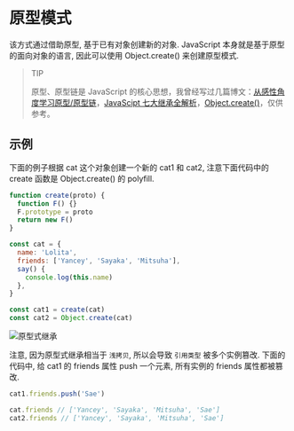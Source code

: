 # 原型模式

该方式通过借助原型, 基于已有对象创建新的对象. JavaScript 本身就是基于原型的面向对象的语言, 因此可以使用 Object.create() 来创建原型模式.

> TIP
>
> 原型、原型链是 JavaScript 的核心思想，我曾经写过几篇博文：[从感性角度学习原型/原型链](https://www.yanceyleo.com/p/5cac4d89d397224556c48941)，[JavaScipt 七大继承全解析](https://www.yanceyleo.com/p/5caeef65d868ff4b49e2d61e)，[Object.create()](https://js.yanceyleo.com/ES/Object/create/)，仅供参考。

## 示例

下面的例子根据 cat 这个对象创建一个新的 cat1 和 cat2, 注意下面代码中的 create 函数是 Object.create() 的 polyfill.

```js
function create(proto) {
  function F() {}
  F.prototype = proto
  return new F()
}

const cat = {
  name: 'Lolita',
  friends: ['Yancey', 'Sayaka', 'Mitsuha'],
  say() {
    console.log(this.name)
  },
}

const cat1 = create(cat)
const cat2 = Object.create(cat)
```

![原型式继承](https://yancey-assets.oss-cn-beijing.aliyuncs.com/nani.jpg)

注意, 因为原型式继承相当于 `浅拷贝`, 所以会导致 `引用类型` 被多个实例篡改. 下面的代码中, 给 cat1 的 friends 属性 push 一个元素, 所有实例的 friends 属性都被篡改.

```js
cat1.friends.push('Sae')

cat.friends // ['Yancey', 'Sayaka', 'Mitsuha', 'Sae']
cat2.friends // ['Yancey', 'Sayaka', 'Mitsuha', 'Sae']
```
